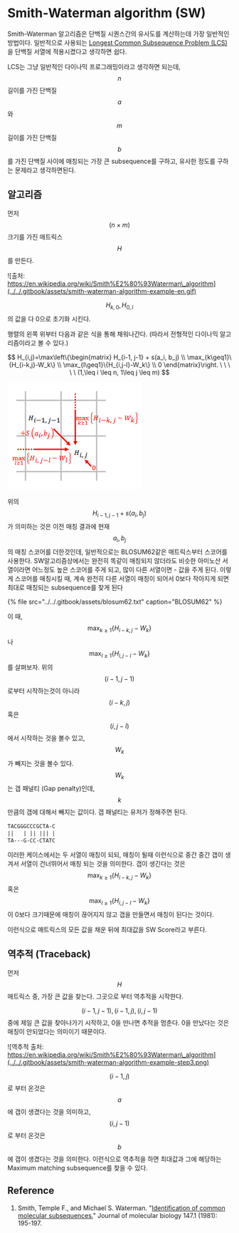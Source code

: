 # Smith-Waterman algorithm \(SW\)

Smith-Waterman  알고리즘은 단백질 시퀀스간의 유사도를 계산하는데 가장 일반적인 방법이다. 일반적으로 사용되는 [Longest Common Subsequence Problem \(LCS\)](https://en.wikipedia.org/wiki/Longest_common_subsequence_problem)을 단백질 서열에 적용시켰다고 생각하면 쉽다.

LCS는 그냥 일반적인 다이나믹 프로그래밍이라고 생각하면 되는데, $$n$$ 길이를 가진 단백질 $$a$$ 와 $$m$$ 길이를 가진 단백질 $$b$$ 를 가진 단백질 사이에 매칭되는 가장 큰 subsequence를 구하고, 유사한 정도를 구하는 문제라고 생각하면된다.

## 알고리즘

먼저 $$(n \times m)$$ 크기를 가진 매트릭스 $$H$$ 를 만든다.

![&#xCD9C;&#xCC98;: https://en.wikipedia.org/wiki/Smith%E2%80%93Waterman\_algorithm](../../.gitbook/assets/smith-waterman-algorithm-example-en.gif)

$$H_{k,0}, H_{0,l}$$  의 값을 다 0으로 초기화 시킨다.

행렬의 왼쪽 위부터 다음과 같은 식을 통해 채워나간다. \(따라서 전형적인 다이나믹 알고리즘이라고 볼 수 있다.\)

$$
H_{i,j}=\max\left\{\begin{matrix}
H_{i-1, j-1} + s(a_i, b_j) \\ 
\max_{k\geq1}\{H_{i-k,j}-W_k\} \\ 
\max_{l\geq1}\{H_{i,j-l}-W_k\} \\
  0
\end{matrix}\right. \ \ \ \ \ (1,\leq i \leq n, 1\leq j \leq m)
$$

![&#xC704; &#xC2DD;&#xC744; &#xADF8;&#xB9BC;&#xC73C;&#xB85C; &#xD45C;&#xD604;&#xD558;&#xBA74; &#xB2E4;&#xC74C;&#xACFC; &#xAC19;&#xC774; &#xD45C;&#xD604;&#xB41C;&#xB2E4;. &#xCD9C;&#xCC98;: https://en.wikipedia.org/wiki/Smith%E2%80%93Waterman\_algorithm ](../../.gitbook/assets/smith-waterman-algorithm-scoring-1.png)

위의 $$H_{i-1, j-1} + s(a_i, b_j)$$ 가 의미하는 것은 이전 매칭 결과에 현재 $$a_i,b_j$$ 의 매칭 스코어를 더한것인데, 일반적으로는 BLOSUM62같은 매트릭스부터 스코어를 사용한다. SW알고리즘상에서는 완전히 똑같이 매칭되지 않더라도 비슷한 아미노산 서열이라면 어느정도 높은 스코어를 주게 되고, 많이 다른 서열이면 - 값을 주게 된다. 이렇게 스코어를 매칭시킬 때, 계속 완전히 다른 서열이 매칭이 되어서 0보다 작아지게 되면 최대로 매칭되는 subsequence를 찾게 된다

{% file src="../../.gitbook/assets/blosum62.txt" caption="BLOSUM62" %}

이 때, $$\max_{k\geq1}\{H_{i-k,j}-W_k\} $$ 나 $$\max_{l\geq1}\{H_{i,j-l}-W_k\}$$를 살펴보자.  위의 $$(i-1, j-1)$$ 로부터 시작하는것이 아니라 $$(i-k,j)$$ 혹은 $$(i, j-l)$$ 에서 시작하는 것을 볼수 있고, $$W_k$$가 빼지는 것을 볼수 있다. $$W_k$$ 는 갭 패널티 \(Gap penalty\)인데,  $$k$$ 만큼의 갭에 대해서 빼지는 값이다. 갭 패널티는 유저가 정해주면 된다. 

```text
TACGGGCCCGCTA-C
||   | || ||| |
TA---G-CC-CTATC
```

이러한 케이스에서는 두 서열이 매칭이 되되, 매칭이 될때 이런식으로 중간 중간 갭이 생겨서 서열이 건너뛰어서 매칭 되는 것을 의미한다. 갭이 생긴다는 것은 $$\max_{k\geq1}\{H_{i-k,j}-W_k\} $$ 혹은 $$\max_{l\geq1}\{H_{i,j-l}-W_k\}$$ 이 0보다 크기때문에 매칭이 끊어지지 않고 갭을 만들면서 매칭이 된다는 것이다.

이런식으로 매트릭스의 모든 값을 채운 뒤에 최대값을 SW Score라고 부른다.

## 역추적 \(Traceback\)

먼저 $$H$$ 매트릭스 중, 가장 큰 값을 찾는다. 그곳으로 부터 역추적을 시작한다.

$$(i-1, j-1), (i-1, j), (i, j-1)$$ 중에 제일 큰 값을 찾아나가기 시작하고, 0을 만나면 추적을 멈춘다. 0을 만났다는 것은 매칭이 안되었다는 의미이기 때문이다.

![&#xC5ED;&#xCD94;&#xC801; &#xCD9C;&#xCC98;: https://en.wikipedia.org/wiki/Smith%E2%80%93Waterman\_algorithm](../../.gitbook/assets/smith-waterman-algorithm-example-step3.png)

$$(i-1, j)$$ 로 부터 온것은 $$a$$ 에 갭이 생겼다는 것을 의미하고, $$(i, j-1)$$ 로 부터 온것은$$b$$에 갭이 생겼다는 것을 의미한다. 이런식으로 역추적을 하면  최대값과 그에 해당하는 Maximum matching subsequence를 찾을 수 있다.

## Reference

1. Smith, Temple F., and Michael S. Waterman. "[Identification of common molecular subsequences.](http://cs.brown.edu/courses/cs181/resources/ch1_readings/Smith-Waterman-paper%202.pdf)" Journal of molecular biology 147.1 \(1981\): 195-197.

